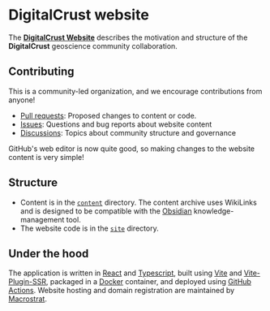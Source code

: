 # DigitalCrust website

The [**DigitalCrust Website**](https://digitalcrust.org) describes the motivation and structure of the **DigitalCrust** geoscience community collaboration.

## Contributing

This is a community-led organization, and we encourage contributions from
anyone!
- [Pull requests](https://github.com/digitalcrust/digitalcrust-website/pulls): Proposed changes to content or code.
- [Issues](https://github.com/digitalcrust/digitalcrust-website/issues): Questions and bug reports about website content
- [Discussions](https://github.com/orgs/digitalcrust/discussions): Topics about community structure and governance

GitHub's web editor is now quite good, so making changes to the website content is very simple!

## Structure

- Content is in the [`content`](content) directory. The content archive uses WikiLinks and is designed to be compatible
  with the [Obsidian](https://obsidian.md) knowledge-management tool.
- The website code is in the [`site`](site) directory.

## Under the hood

The application is written in [React](https://reactjs.org) and [Typescript](https://www.typescriptlang.org), built using [Vite](https://vitejs.dev) and [Vite-Plugin-SSR](https://vite-plugin-ssr.com), packaged in a [Docker](https://www.docker.com) container, 
and deployed using [GitHub Actions](https://docs.github.com/en/actions). Website hosting and domain registration are maintained by [Macrostrat](https://macrostrat.org).

